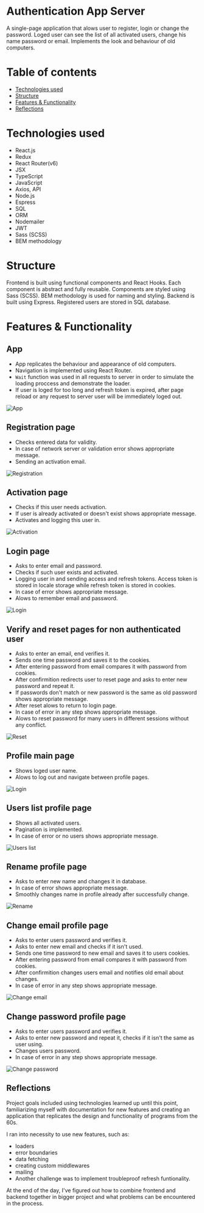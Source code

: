 # Authentication App Server
A single-page application that alows user to register, login or change the password. Loged user can see the list of all activated users, change his name password or email. Implements the look and behaviour of old computers.

# Table of contents
- [Technologies used](#technologies-used)
- [Structure](#structure)
- [Features & Functionality](#features--functionality)
- [Reflections](#reflections)

# Technologies used
- React.js
- Redux
- React Router(v6)
- JSX
- TypeScript
- JavaScript
- Axios, API
- Node.js
- Espress
- SQL
- ORM
- Nodemailer
- JWT
- Sass (SCSS)
- BEM methodology

# Structure
Frontend is built using functional components and React Hooks. Each component is abstract and fully reusable. Components are styled using Sass (SCSS). BEM methodology is used for naming and styling.
Backend is built using Express. Registered users are stored in SQL database.

# Features & Functionality

## App 
- App replicates the behaviour and appearance of old computers.
- Navigation is implemented using React Router.
- `Wait` function was used in all requests to server in order to simulate the loading proccess and demonstrate the loader.
- If user is loged for too long and refresh token is expired, after page reload or any request to server user will be immediately loged out.

![App](./public/Gifs/Application.gif)

## Registration page
- Checks entered data for validity.
- In case of network server or validation error shows appropriate message.
- Sending an activation email.

![Registration](./public/Gifs/Registration.gif)

## Activation page
- Checks if this user needs activation.
- If user is already activated or doesn't exist shows appropriate message.
- Activates and logging this user in.

![Activation](./public/Gifs/Activation.gif)

## Login page
- Asks to enter email and password.
- Checks if such user exists and activated.
- Logging user in and sending access and refresh tokens. Access token is stored in locale storage while refresh token is stored in cookies.
- In case of error shows appropriate message.
- Alows to remember email and password.

![Login](./public/Gifs/Login.gif)

## Verify and reset pages for non authenticated user
- Asks to enter an email, end verifies it.
- Sends one time password and saves it to the cookies.
- After entering password from email compares it with password from cookies.
- After confirmition redirects user to reset page and asks to enter new password and repeat it.
- If passwords don't match or new password is the same as old password shows appropriate message.
- After reset alows to return to login page.
- In case of error in any step shows appropriate message.
- Alows to reset password for many users in different sessions without any conflict.

![Reset](./public/Gifs/Reset.gif)

## Profile main page
- Shows loged user name.
- Alows to log out and navigate between profile pages.

![Login](./public/Gifs/Profile.gif)

## Users list profile page
- Shows all activated users.
- Pagination is implemented.
- In case of error or no users shows appropriate message.

![Users list](./public/Gifs/Users.gif)

## Rename profile page
- Asks to enter new name and changes it in database.
- In case of error shows appropriate message.
- Smoothly changes name in profile already after successfully change.

![Rename](./public/Gifs/Rename.gif)

## Change email profile page
- Asks to enter users password and verifies it.
- Asks to enter new email and checks if it isn't used.
- Sends one time password to new email and saves it to users cookies.
- After entering password from email compares it with password from cookies.
- After confirmition changes users email and notifies old email about changes.
- In case of error in any step shows appropriate message.

![Change email](./public/Gifs/ChangeEmail.gif)

## Change password profile page
- Asks to enter users password and verifies it.
- Asks to enter new password and repeat it, checks if it isn't the same as user using.
- Changes users password.
- In case of error in any step shows appropriate message.

![Change password](./public/Gifs/ChangePassword.gif)

## Reflections
Project goals included using technologies learned up until this point, familiarizing myself with documentation for new features and creating an application that replicates the design and functionality of programs from the 60s.

I ran into necessity to use new features, such as:
 - loaders
 - error boundaries
 - data fetching
 - creating custom middlewares
 - mailing
 - Another challenge was to implement troubleproof refresh funtionality.

 At the end of the day, I've figured out how to combine frontend and backend together in bigger project and what problems can be encountered in the process.
